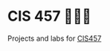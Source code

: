 CIS 457 🐝🐝🐝 
====
Projects and labs for [CIS457](http://catalog.gvsu.edu/preview_course_nopop.php?catoid=25&coid=46303) 
